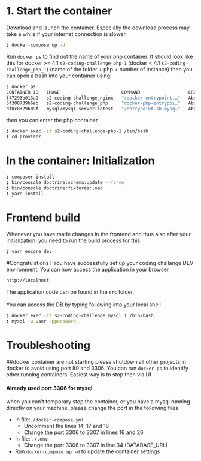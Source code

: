 
# 1. Start the container
Download and launch the container. Especially the download process may take a while if your internet connection is slower.
```bash
❯ docker-compose up -d
```

Run `docker ps` to find out the name of your php container. It should look like this for docker >= 4.1 `s2-coding-challenge-php-1` (docker < 4.1 `s2-coding-challenge_php_1`) (name of the folder + php + number of instance) then you can open a bash into your container using:
```bash
❯ docker ps
CONTAINER ID   IMAGE                       COMMAND                  CREATED              STATUS                        PORTS                                                        NAMES
f47293b013a9   s2-coding-challenge_nginx   "/docker-entrypoint.…"   About a minute ago   Up About a minute             0.0.0.0:80->80/tcp, :::80->80/tcp                            s2-coding-challenge-nginx-1
5f308739b6eb   s2-coding-challenge_php     "docker-php-entrypoi…"   About a minute ago   Up About a minute             9000/tcp                                                     s2-coding-challenge-php-1
df0c8329609f   mysql/mysql-server:latest   "/entrypoint.sh mysq…"   About a minute ago   Up About a minute (healthy)   0.0.0.0:3306->3306/tcp, :::3306->3306/tcp, 33060-33061/tcp   s2-coding-challenge-mysql-1
```
then you can enter the php container
```bash
❯ docker exec -it s2-coding-challenge-php-1 /bin/bash
❯ cd provider
```


# In the container: Initialization
```bash
❯ composer install
❯ bin/console doctrine:schema:update --force
❯ bin/console doctrine:fixtures:load
❯ yarn install
```

# Frontend build
Whenever you have made changes in the frontend and thus also after your initialization, you need to run the build process for this
```bash
❯ yarn encore dev
```

#Congratulations !
You have successfully set up your coding challange DEV environment. You can now access the application in your browser
```bash
http://localhost
```
The application code can be found in the `src` folder. \
\
You can access the DB by typing following into your local shell
```bash
❯ docker exec -it s2-coding-challenge_mysql_1 /bin/bash
❯ mysql -u user -ppassword
```

# Troubleshooting

##docker container are not starting
please shutdown all other projects in docker to avoid using port 80 and 3306. You can run `docker ps` to identify other running containers. Easiest way is to stop then via UI

#### Already used port 3306 for mysql
when you can't temporary stop the container, or you have a mysql running directly on your machine, please change the port in the following files
- In file:`./docker-compose.yml`
    - Uncomment the lines 14, 17 and 18
    - Change the port 3306 to 3307 in lines 16 and 26
- In file: `./.env`
    - Change the port 3306 to 3307 in line 34 (DATABASE_URL)
- Run `docker-compose up -d` to update the container settings
